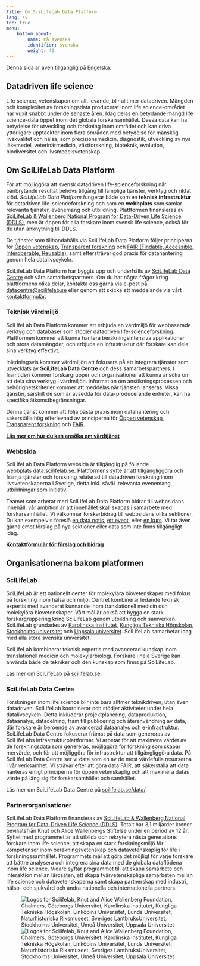 ```yaml
---
title: Om SciLifeLab Data Platform
lang: sv
toc: true
menu:
    bottom_about:
        name: På svenska
        identifier: svenska
        weight: 40
---
```


<div class="bg-light-gray border rounded py-2 px-4 my-3 fst-italic">
  Denna sida är även tillgänglig på <a href="/about/">Engelska</a>.
</div>

## Datadriven life science

Life science, vetenskapen om allt levande, blir allt mer datadriven. Mängden och komplexitet av forskningsdata producerat inom life science-området har vuxit snabbt under de senaste åren. Idag delas en betydande mängd life science-data öppet inom det globala forskarsamhället. Dessa data kan ha betydelse för utveckling och forskning inom området och kan driva ytterligare upptäckter inom flera områden med betydelse för mänsklig livskvalitet och hälsa, som precisionsmedicin, diagnostik, utveckling av nya läkemedel, veterinärmedicin, växtforskning, bioteknik, evolution, biodiversitet och livsmedelsvetenskap.

## Om SciLifeLab Data Platform
För att möjliggöra att svensk datadriven life-scienceforskning når banbrytande resultat behövs tillgång till lämpliga tjänster, verktyg och riktat stöd. *SciLifeLab Data Platform* fungerar både som en **teknisk infrastruktur** för datadriven life-scienceforskning och som en **webbplats** som samlar relevanta tjänster, evenemang och utbildning. Plattformen finansieras av [SciLifeLab & Wallenberg National Program for Data-Driven Life Science (DDLS)](https://www.scilifelab.se/data-driven), men är öppen för alla forskare inom svensk life science, också för de utan anknytning till DDLS.

De tjänster som tillhandahålls via SciLifeLab Data Platform följer principerna för [Öppen vetenskap](https://ec.europa.eu/info/research-and-innovation/strategy/strategy-2020-2024/our-digital-future/open-science_en), [Transparent forskning](https://www.ucl.ac.uk/research/strategy-and-policy/research-transparency) och [FAIR (Findable, Accessible, Interoperable, Reusable)](https://doi.org/10.1038/sdata.2016.18), samt eftersträvar god praxis för datahantering genom hela datalivscykeln. 

SciLifeLab Data Platform har byggts upp och underhålls av [SciLifeLab Data Centre](https://scilifelab.se/data) och våra samarbetspartners. Om du har några frågor kring plattformens olika delar, kontakta oss gärna via e-post på [datacentre@scilifelab.se](mailto:datacentre@scilifelab.se) eller genom att skicka ett meddelande via vårt [kontaktformulär](/contact/).

### Teknisk värdmiljö
SciLifeLab Data Platform kommer att erbjuda en värdmiljö för webbaserade verktyg och databaser som stödjer datadriven life-scienceforskning. Plattformen kommer att kunna hantera beräkningsintensiva applikationer och stora datamängder, och erbjuda en infrastruktur där forskare kan dela sina verktyg effektivt.

Inledningsvis kommer värdmiljön att fokusera på att integrera tjänster som utvecklats av **SciLifeLab Data Centre** och dess samarbetspartners. I framtiden kommer forskargrupper och organisationer att kunna ansöka om att dela sina verktyg i värdmiljön. Information om ansökningsprocessen och behörighetskriterier kommer att meddelas när tjänsten lanseras. Vissa tjänster, särskilt de som är avsedda för data-producerande enheter, kan ha specifika åtkomstbegränsningar.

Denna tjänst kommer att följa bästa praxis inom datahantering och säkerställa hög efterlevnad av principerna för [Öppen vetenskap](https://research-and-innovation.ec.europa.eu/strategy/strategy-research-and-innovation/our-digital-future/open-science_en), [Transparent forskning](http://ucl.ac.uk/research/strategy-environment/research-transparency) och [FAIR](https://doi.org/10.1038/sdata.2016.18).

<a href="/services/hosting/"><b>Läs mer om hur du kan ansöka om värdtjänst <i class="bi bi-arrow-right-square-fill"></i></b></a>  

### Webbsida

SciLifeLab Data Platform websida är tillgänglig på följande webbplats [data.scilifelab.se](https://data.scilifelab.se). Plattformens syfte är att tillgängliggöra och främja tjänster och forskning relaterad till datadriven forskning inom livsvetenskaperna i Sverige, detta inkl. såväl  relevanta evenemang, utbildningar som initiativ.

Teamet som arbetar med SciLifeLab Data Platform bidrar till webbsidans innehåll, vår ambition är att innehållet skall skapas i samarbete med forskarsamhället. Vi välkomnar forskarbidrag till webbsidans olika sektioner. Du kan exempelvis föreslå [en data notis](/highlights/), [ett event](/events/), eller [en kurs](/events/). Vi tar även gärna emot förslag på nya sektioner eller data som inte finns tillgängligt idag.

<a href="/contact/"><b>Kontaktformulär för förslag och bidrag <i class="bi bi-arrow-right-square-fill"></i></b></a>

## Organisationerna bakom platformen

### SciLifeLab

SciLifeLab är ett nationellt center för molekylära biovetenskaper med fokus på forskning inom hälsa och miljö. Centret kombinerar ledande teknisk expertis med avancerat kunnande inom translationell medicin och molekylära biovetenskaper. Vårt mål är också att bygga en stark forskargruppering kring SciLifeLab genom utbildning och samverkan. SciLifeLab grundades av [Karolinska Institutet](https://www.ki.se/), [Kungliga Tekniska Högskolan](https://www.kth.se/), [Stockholms universitet](https://www.su.se/) och [Uppsala universitet](https://www.uu.se/). SciLifeLab samarbetar idag med alla stora svenska universitet.

SciLifeLab kombinerar teknisk expertis med avancerad kunskap inom translationell medicin och molekylärbiologi. Forskare i hela Sverige kan använda både de tekniker och den kunskap som finns på SciLifeLab.

Läs mer om SciLifeLab på [scilifelab.se](https://www.scilifelab.se).

### SciLifeLab Data Centre

Forskningen inom life science blir inte bara alltmer teknikdriven, utan även datadriven. SciLifeLab koordinerar och stödjer aktiviteter under hela datalivscykeln. Detta inkluderar projektplanering, dataproduktion, dataanalys, datadelning, fram till publicering och återanvändning av data, där forskare är beroende av avancerad dataanalys och e-infrastruktur. SciLifeLab Data Centre fokuserar främst på data som genereras av SciLifeLabs infrastrukturplattformar. Vi arbetar för att maximera värdet av de forskningsdata som genereras, möjliggöra för forskning som skapar mervärde, och för att möjliggöra för infrastruktur att tillgängliggöra data. På SciLifeLab Data Centre ser vi data som en av de mest värdefulla resurserna i vår verksamhet. Vi strävar efter att göra data FAIR, att säkerställa att data hanteras enligt  principerna för öppen vetenskaplig och att maximera datas värde på lång sig för forskarsamhället och samhället.

Läs mer om SciLifeLab Data Centre på [scilifelab.se/data/](https://www.scilifelab.se/data/).

### Partnerorganisationer

SciLifeLab Data Platform finansieras av [SciLifeLab & Wallenberg National Program for Data-Driven Life Science (DDLS)](https://www.scilifelab.se/data-driven). Totalt har 3,1 miljarder kronor beviljats​​från Knut och Alice Wallenbergs Stiftelse under en period av 12 år. Syftet med programmet är att utbilda och rekrytera nästa generations forskare inom life science, att skapa en stark forskningsmiljö för kompetenser inom beräkningsvetenskap och datavetenskaplig för life i forskningssamhället. Programmets mål att göra det möjligt för varje forskare att bättre analysera och integrera sina data med de globala dataflödena inom life science. Vidare syftar programmet till att skapa samarbete och interaktion mellan lärosäten, att skapa tvärvetenskapliga samarbeten mellan life science och datavetenskaperna samt skapa partnerskap med industri, hälso- och sjukvård och andra nationella och internationella partners.

<figure class="my-2 figure w-100 text-center">
  <img src="/img/logos/scilifelab_kaw_unis_etc.png" class="img-fluid w-75 d-none d-xl-inline" alt="Logos for Scilifelab, Knut and Alice Wallenberg Foundation, Chalmers, Göteborgs Universitet, Karolinska institutet, Kungliga Tekniska Högskolan, Linköpins Universitet, Lunds Universitet, Naturhistoriska Riksmuseet, Sveriges LantbruksUniversitet, Stockholms Universitet, Umeå Universitet, Uppsala Universitet">
  <img src="/img/logos/scilifelab_kaw_unis_etc.png" class="img-fluid w-100 d-xl-none" alt="Logos for Scilifelab, Knut and Alice Wallenberg Foundation, Chalmers, Göteborgs Universitet, Karolinska institutet, Kungliga Tekniska Högskolan, Linköpins Universitet, Lunds Universitet, Naturhistoriska Riksmuseet, Sveriges LantbruksUniversitet, Stockholms Universitet, Umeå Universitet, Uppsala Universitet">
</figure>
